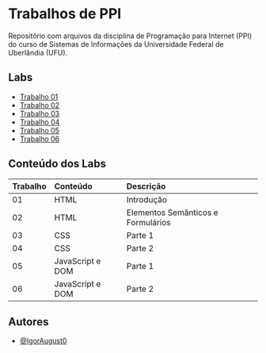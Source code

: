 # Trabalhos de PPI

Repositório com arquivos da disciplina de Programação para Internet (PPI) do curso de Sistemas de Informações da Universidade Federal de Uberlândia (UFU).


## Labs

 - [Trabalho 01](https://github.com/IgorAugust0/PPI/tree/main/trabalho1)
 - [Trabalho 02](https://github.com/IgorAugust0/PPI/tree/main/trabalho2)
 - [Trabalho 03](https://github.com/IgorAugust0/PPI/tree/main/trabalho3)
 - [Trabalho 04](https://github.com/IgorAugust0/PPI/tree/main/trabalho4)
 - [Trabalho 05](https://github.com/IgorAugust0/PPI/tree/main/trabalho5)
 - [Trabalho 06](https://github.com/IgorAugust0/PPI/tree/main/trabalho6)


## Conteúdo dos Labs


| Trabalho   | Conteúdo |  Descrição |
| :---------- | :--------- |  :--------- |
| 01 | HTML |  Introdução |
| 02 | HTML | Elementos Semânticos e Formulários  |
| 03 | CSS  | Parte 1  |
| 04 | CSS  | Parte 2  |
| 05 | JavaScript e DOM  | Parte 1  |
| 06 | JavaScript e DOM  | Parte 2  |


## Autores

- [@IgorAugust0](https://github.com/IgorAugust0)

